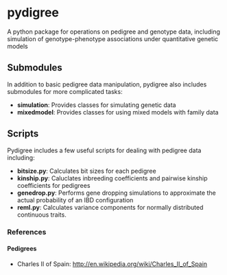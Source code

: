 pydigree
========

A python package for operations on pedigree and genotype data, including simulation of genotype-phenotype associations under quantitative genetic models

Submodules
-----
In addition to basic pedigree data manipulation, pydigree also includes submodules for more complicated tasks:
* __simulation__: Provides classes for simulating genetic data
* __mixedmodel__: Provides classes for using mixed models with family data

Scripts
-----
Pydigree includes a few useful scripts for dealing with pedigree data including:
* __bitsize.py__: Calculates bit sizes for each pedigree
* __kinship.py__: Caluclates inbreeding coefficients and pairwise kinship coefficients for pedigrees
* __genedrop.py__: Performs gene dropping simulations to approximate the actual probability of an IBD configuration
* __reml.py__: Calculates variance components for normally distributed continuous traits.

### References 
#### Pedigrees
* Charles II of Spain: http://en.wikipedia.org/wiki/Charles_II_of_Spain
